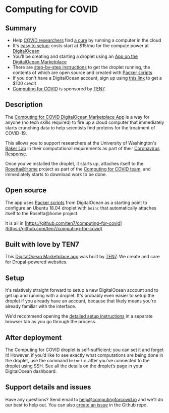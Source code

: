 # Computing for COVID

## Summary

* Help [COVID researchers](https://www.bakerlab.org/) find [a cure](https://www.ipd.uw.edu/coronavirus/) by running a computer in the cloud
* It's [easy to setup](#setup-instructions); costs start at $15/mo for the compute power at [DigitalOcean](https://m.do.co/c/5fb69d9c62e4)
* You'll be creating and starting a droplet using an [App on the DigitalOcean Marketplace](http://t7.io/cfc)
* There are [step-by-step instructions](#setup-instructions) to get the droplet running, the contents of which are open source and created with [Packer scripts](https://github.com/digitalocean/marketplace-partners)
* If you don't have a DigitalOcean account, sign up using [this link](https://m.do.co/c/5fb69d9c62e4) to get a $100 credit
* [Computing for COVID](http://t7.io/cfc) is sponsored by [TEN7](https://ten7.com/).

## Description

The [Computing for COVID DigitalOcean Marketplace App](http://t7.io/cfc) is a way for anyone (no tech skills required) to fire up a cloud computer that immediately starts crunching data to help scientists find proteins for the treatment of COVID-19. 

This allows you to support researchers at the University of Washington's [Baker Lab](https://www.bakerlab.org/) in their computational requirements as part of their [Coronavirus Response](https://www.ipd.uw.edu/coronavirus/).

Once you’ve installed the droplet, it starts up, attaches itself to the [Rosetta@Home](https://boinc.bakerlab.org/) project as part of the [Computing for COVID team](https://boinc.bakerlab.org/rosetta/team_display.php?teamid=20117), and immediately starts to download work to be done.

## Open source

The app uses [Packer scripts](https://github.com/digitalocean/marketplace-partners) from DigitalOcean as a starting point to configure an Ubuntu 18.04 droplet with `boinc` that automatically attaches itself to the Rosetta@home project.

It is all in [https://github.com/ten7/computing-for-covid](https://github.com/ten7/computing-for-covid)

## Built with love by TEN7
This [DigitalOcean Marketplace app](http://t7.io/cfc) was built by [TEN7](https://ten7.com/). We create and care for Drupal-powered websites. 

## Setup
It's relatively straight forward to setup a new DigitalOcean account and to get up and running with a droplet. It's probably even easier to setup the droplet if you already have an account, because that likely means you're already familiar with the interface. 

We'd recommend opening the [detailed setup instructions](https://computingforcovid.io/setup) in a separate browser tab as you go through the process.

## After deployment
The Computing for COVID droplet is self-sufficient; you can set it and forget it! However, if you’d like to see exactly what computations are being done in the droplet, use the command `boinctui` after you’ve connected to the droplet using SSH. See all the details on the droplet’s page in your DigitalOcean dashboard.


## Support details and issues
Have any questions? Send email to [help@computingforcovid.io](mailto:help@computingforcovid.io) and we'll do our best to help out. You can also [create an issue](https://github.com/ten7/computing-for-covid/issues/new) in the Github repo.
